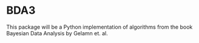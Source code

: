 # BDA3

This package will be a Python implementation of algorithms from the book Bayesian Data Analysis by Gelamn et. al.